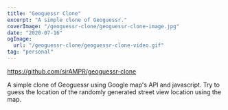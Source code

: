 ```yaml
---
title: "Geoguessr Clone"
excerpt: "A simple clone of Geoguessr."
coverImage: "/geoguessr-clone/geoguessr-clone-image.jpg"
date: "2020-07-16"
ogImage:
  url: "/geoguessr-clone/geoguessr-clone-video.gif"
tag: "personal"
---
```


<https://github.com/sirAMPR/geoguessr-clone>

A simple clone of Geoguessr using Google map's API and javascript. Try to guess the location of the randomly generated street view location using the map.
